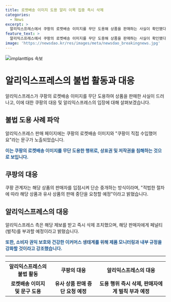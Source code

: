 ```yaml
---
title: 로켓배송 이미지 도용 알리 이목 집중 즉시 삭제
categories:
  - News
excerpt: >
  알리익스프레스에서 쿠팡의 로켓배송 이미지를 무단 도용해 상품을 판매하는 사실이 확인됐다. 쿠팡은 이에 대해 상표권과 저작권 침해로 판매 중단을 요청할 예정이라 밝혔고, 알리익스프레스는 즉시 삭제 조치를 취하고 해당 판매자에게 벌칙을 부과할 예정이라고 밝혔다. 양사는 각각의 입장을 밝히며 건강한 이커머스 생태계를 위해 노력하겠다고 전했다. (출처: 알리익스프레스 판매사이트)
feature_text: >
  알리익스프레스에서 쿠팡의 로켓배송 이미지를 무단 도용해 상품을 판매하는 사실이 확인됐다. 쿠팡은 이에 대해 상표권과 저작권 침해로 판매 중단을 요청할 예정이라 밝혔고, 알리익스프레스는 즉시 삭제 조치를 취하고 해당 판매자에게 벌칙을 부과할 예정이라고 밝혔다. 양사는 각각의 입장을 밝히며 건강한 이커머스 생태계를 위해 노력하겠다고 전했다. (출처: 알리익스프레스 판매사이트)
image: 'https://newsdao.kr/res/images/meta/newsdao_breakingnews.jpg'
---
```


<p><img src="https://newsdao.kr/res/images/meta/newsdao_breakingnews.jpg" alt="implanttips 속보" /></p>

<h1 data-ke-size="size26">알리익스프레스의 불법 활동과 대응</h1>

<p data-ke-size="size16">알리익스프레스가 쿠팡의 로켓배송 이미지를 무단 도용하여 상품을 판매한 사실이 드러나고, 이에 대한 쿠팡의 대응 및 알리익스프레스의 입장에 대해 살펴보겠습니다.</p>

<h2 data-ke-size="size24">불법 도용 사례 파악</h2>

<p data-ke-size="size16">알리익스프레스 판매 페이지에는 쿠팡의 로켓배송 이미지와 "쿠팡이 직접 수입했어요"라는 문구가 노출되었습니다.</p>

<p data-ke-size="size16"><b><span style="color: #1a5490;">이는 쿠팡의 로켓배송 이미지를 무단 도용한 행위로, 상표권 및 저작권을 침해하는 것으로 보입니다.</span></b></p>

<h2 data-ke-size="size24">쿠팡의 대응</h2>

<p data-ke-size="size16">쿠팡 관계자는 해당 상품의 판매자를 입점시켜 단순 중개하는 방식이라며, "적법한 절차에 따라 해당 상품과 유사 상품의 판매 중단을 요청할 예정"이라고 밝혔습니다.</p>

<h2 data-ke-size="size24">알리익스프레스의 대응</h2>

<p data-ke-size="size16">알리익스프레스 측은 해당 제보를 받고 즉시 삭제 조치했으며, 해당 판매자에게 페널티(벌칙)를 부과할 예정이라고 밝혔습니다.</p>

<p data-ke-size="size16"><b><span style="color: #1a5490;">또한, 소비자 권익 보호와 건강한 이커머스 생태계를 위해 제품 모니터링과 내부 규정을 강화할 것이라고 강조했습니다.</span></b></p>

<hr>

<table>
    <tbody>
        <tr>
            <td style="text-align: center; height: 17px;"><b>알리익스프레스의 불법 활동</b></td>
            <td style="text-align: center; height: 17px;"><b>쿠팡의 대응</b></td>
            <td style="text-align: center; height: 17px;"><b>알리익스프레스의 대응</b></td>
        </tr>
        <tr>
            <td style="text-align: center; height: 17px;"><b>로켓배송 이미지 및 문구 도용</b></td>
            <td style="text-align: center; height: 17px;"><b>유사 상품 판매 중단 요청 예정</b></td>
            <td style="text-align: center; height: 17px;"><b>도용 행위 즉시 삭제, 판매자에게 벌칙 부과 예정</b></td>
        </tr>
    </tbody>
</table>

<p data-ke-size="size16">&nbsp;</p>

